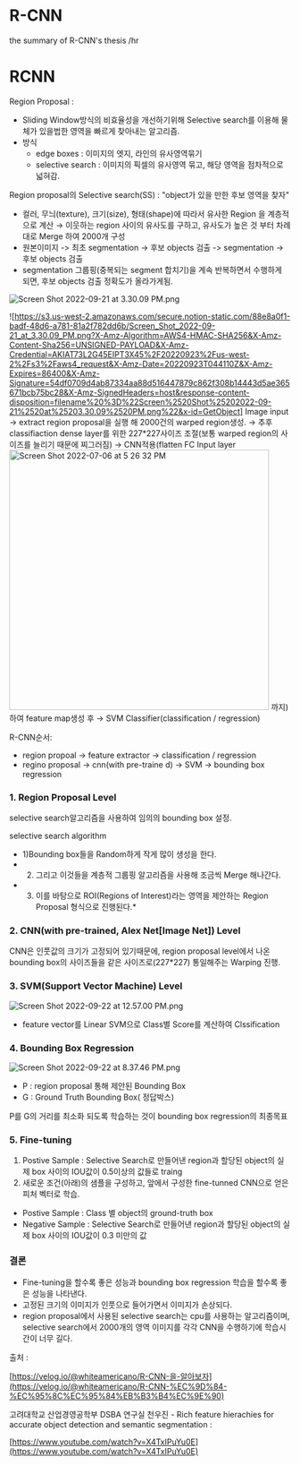 # R-CNN
the summary of R-CNN's thesis
/hr

# RCNN

Region Proposal : 

- Sliding Window방식의 비효율성을 개선하기위해 Selective search를 이용해 물체가 있을법한 영역을 빠르게 찾아내는 알고리즘.
- 방식
    - edge boxes : 이미지의 엣지, 라인의 유사영역묶기
    - selective search : 이미지의 픽셀의 유사영역 묶고, 해당 영역을 점차적으로 넓혀감.

Region proposal의 Selective search(SS) : "object가 있을 만한 후보 영역을 찾자"

- 컬러, 무늬(texture), 크기(size), 형태(shape)에 따라서 유사한 Region 을 계층적으로 계산 → 이웃하는 region 사이의 유사도를 구하고, 유사도가 높은 것 부터 차례대로 Merge 하여 2000개 구성
- 원본이미지 -> 최초 segmentation -> 후보 objects 검출 -> segmentation -> 후보 objects 검출
- segmentation 그룹핑(중복되는 segment 합치기)을 계속 반복하면서 수행하게 되면, 후보 objects 검출 정확도가 올라가게됨.

![Screen Shot 2022-09-21 at 3.30.09 PM.png](https://s3-us-west-2.amazonaws.com/secure.notion-static.com/88e8a0f1-badf-48d6-a781-81a2f782dd6b/Screen_Shot_2022-09-21_at_3.30.09_PM.png)

![https://s3.us-west-2.amazonaws.com/secure.notion-static.com/88e8a0f1-badf-48d6-a781-81a2f782dd6b/Screen_Shot_2022-09-21_at_3.30.09_PM.png?X-Amz-Algorithm=AWS4-HMAC-SHA256&X-Amz-Content-Sha256=UNSIGNED-PAYLOAD&X-Amz-Credential=AKIAT73L2G45EIPT3X45%2F20220923%2Fus-west-2%2Fs3%2Faws4_request&X-Amz-Date=20220923T044110Z&X-Amz-Expires=86400&X-Amz-Signature=54df0709d4ab87334aa88d516447879c862f308b14443d5ae365671bcb75bc28&X-Amz-SignedHeaders=host&response-content-disposition=filename%20%3D%22Screen%2520Shot%25202022-09-21%2520at%25203.30.09%2520PM.png%22&x-id=GetObject]
Image input → extract region proposal을 실행 해 2000건의 warped region생성. →  추후 classifiaction dense layer를 위한 227*227사이즈 조절(보통 warped region의 사이즈를 늘리기 때문에 찌그러짐) → CNN적용(flatten FC Input layer<img width="465" alt="Screen Shot 2022-07-06 at 5 26 32 PM" src="https://user-images.githubusercontent.com/61241244/191893264-46283e40-7789-49c9-8117-e9a20375b821.png">
까지)하여 feature map생성 후  → SVM Classifier(classification / regression)

R-CNN순서:

- region propoal → feature extractor →  classification / regression
- regino proposal → cnn(with pre-traine d) → SVM → bounding box regression

### 1. Region Proposal Level

selective search알고리즘을 사용하여 임의의 bounding box 설정.

selective search algorithm

- 1)Bounding box들을 Random하게 작게 많이 생성을 한다.
- 2) 그리고 이것들을 계층적 그룹핑 알고리즘을 사용해 조금씩 Merge 해나간다.
- 3) 이를 바탕으로 ROI(Regions of Interest)라는 영역을 제안하는 Region Proposal 형식으로 진행된다.*

### 2. CNN(with pre-trained, Alex Net[Image Net]) Level

CNN은 인풋값의 크기가 고정되어 있기때문에, region proposal level에서 나온 bounding box의 사이즈들을 같은 사이즈로(227*227) 통일해주는 Warping 진행.

### 3. SVM(Support Vector Machine) Level

![Screen Shot 2022-09-22 at 12.57.00 PM.png](https://s3-us-west-2.amazonaws.com/secure.notion-static.com/99875aae-cfec-41c7-a0ba-b5a53659a8dd/Screen_Shot_2022-09-22_at_12.57.00_PM.png)

- feature vector를 Linear SVM으로 Class별 Score를 계산하여 Clssification

### 4. Bounding Box Regression

![Screen Shot 2022-09-22 at 8.37.46 PM.png](https://s3-us-west-2.amazonaws.com/secure.notion-static.com/d431af28-da34-4652-9d77-df3cf0200af3/Screen_Shot_2022-09-22_at_8.37.46_PM.png)

- P : region proposal 통해 제안된 Bounding Box
- G : Ground Truth Bounding Box( 정답박스)

P를 G의 거리를 최소화 되도록 학습하는 것이 bounding box regression의 최종목표

### 5. Fine-tuning

1. Postive Sample : Selective Search로 만들어낸 region과 할당된 object의 실제 box 사이의 IOU값이 0.5이상의 값들로 traing
2. 새로운 조건(아래)의 샘플을 구성하고, 앞에서 구성한 fine-tunned CNN으로 얻은 피처 벡터로 학습.
- Postive Sample : Class 별 object의 ground-truth box
- Negative Sample : Selective Search로 만들어낸 region과 할당된 object의 실제 box 사이의 IOU값이      0.3 미만의 값

### 결론

- Fine-tuning을 할수록 좋은 성능과 bounding box regression 학습을 할수록 좋은 성능을 나타낸다.
- 고정된 크기의 이미지가 인풋으로 들어가면서 이미지가 손상되다.
- region proposal에서 사용된 selective search는 cpu를 사용하는 알고리즘이며, selective search에서 2000개의 영역 이미지를 각각 CNN을 수행하기에 학습시간이 너무 길다.

출처 :

[https://velog.io/@whiteamericano/R-CNN-을-알아보자](https://velog.io/@whiteamericano/R-CNN-%EC%9D%84-%EC%95%8C%EC%95%84%EB%B3%B4%EC%9E%90)

고려대학교 산업경영공학부 DSBA 연구실 천우진  - Rich feature hierachies for accurate object detection and semantic segmentation : 

[https://www.youtube.com/watch?v=X4TxIPuYu0E](https://www.youtube.com/watch?v=X4TxIPuYu0E)
